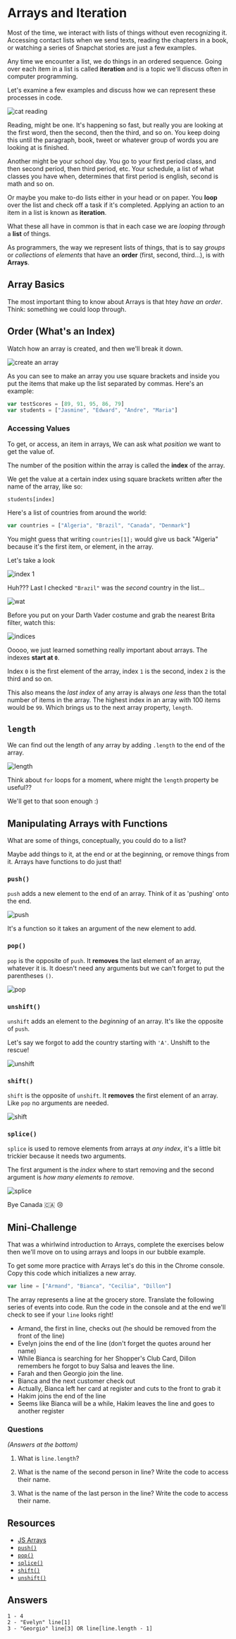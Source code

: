 # Arrays and Iteration

Most of the time, we interact with lists of things without even recognizing it. Accessing contact lists when we send texts, reading the chapters in a book, or watching a series of Snapchat stories are just a few examples. 

Any time we encounter a list, we do things in an ordered sequence. Going over each item in a list is called **iteration** and is a topic we'll discuss often in computer programming.

Let's examine a few examples and discuss how we can represent these processes in code.

![cat reading](https://s3.amazonaws.com/upperline/curriculum-assets/p5js/cat-reading.gif)

Reading, might be one. It's happening so fast, but really you are looking at the first word, then the second, then the third, and so on. You keep doing this until the paragraph, book, tweet or whatever group of words you are looking at is finished.

Another might be your school day. You go to your first period class, and then second period, then third period, etc.  Your schedule, a list of what classes you have when, determines that first period is english, second is math and so on.

Or maybe you make to-do lists either in your head or on paper.  You **loop** over the list and check off a task if it's completed. Applying an action to an item in a list is known as **iteration**. 

What these all have in common is that in each case we are *looping through* a **list** of things.

As programmers, the way we represent lists of things, that is to say *groups* or *collections* of *elements* that have an **order** (first, second, third...), is with **Arrays**.

## Array Basics

The most important thing to know about Arrays is that htey *have an order*. Think: something we could loop through.

## Order (What's an Index)

Watch how an array is created, and then we'll break it down.

![create an array](https://s3.amazonaws.com/upperline/curriculum-assets/p5js/create-array.gif)

As you can see to make an array you use square brackets and inside you put the items that make up the list separated by commas. Here's an example:

```javascript
var testScores = [89, 91, 95, 86, 79]
var students = ["Jasmine", "Edward", "Andre", "Maria"]
```

### Accessing Values

To get, or access, an item in arrays, We can ask what *position* we want to get the value of.

The number of the position within the array is called the **index** of the array.

We get the value at a certain index using square brackets written after the name of the array, like so:

```javascript
students[index]
```

Here's a list of countries from around the world:

```javascript
var countries = ["Algeria", "Brazil", "Canada", "Denmark"]
```

You might guess that writing `countries[1];` would give us back "Algeria" because it's the first item, or element, in the array.

Let's take a look

![index 1](https://s3.amazonaws.com/upperline/curriculum-assets/p5js/index-1.gif)

Huh??? Last I checked `"Brazil"` was the *second* country in the list...

![wat](https://s3.amazonaws.com/upperline/curriculum-assets/p5js/wat.png)

Before you put on your Darth Vader costume and grab the nearest Brita filter, watch this:

![indices](https://s3.amazonaws.com/upperline/curriculum-assets/p5js/indices.gif)

Ooooo, we just learned something really important about arrays. The indexes **start at `0`**.  

Index `0` is the first element of the array, index `1` is the second, index `2` is the third and so on.

This also means the *last index* of any array is always *one less* than the total number of items in the array. The highest index in an array with 100 items would be `99`. Which brings us to the next array property, `length`.

## `length`

We can find out the length of any array by adding `.length` to the end of the array.

![length](https://s3.amazonaws.com/upperline/curriculum-assets/p5js/length.gif)

Think about `for` loops for a moment, where might the `length` property be useful??

We'll get to that soon enough :)

## Manipulating Arrays with Functions
What are some of things, conceptually, you could do to a list?

Maybe add things to it, at the end or at the beginning, or remove things from it. Arrays have functions to do just that!

### `push()`

`push` adds a new element to the end of an array. Think of it as 'pushing' onto the end.

![push](https://s3.amazonaws.com/upperline/curriculum-assets/p5js/push.gif)

It's a function so it takes an argument of the new element to add.

### `pop()`

`pop` is the opposite of `push`. It **removes** the last element of an array, whatever it is. It doesn't need any arguments but we can't forget to put the parentheses `()`.

![pop](https://s3.amazonaws.com/upperline/curriculum-assets/p5js/pop.gif)

### `unshift()`

`unshift` adds an element to the *beginning* of an array. It's like the opposite of `push`.

Let's say we forgot to add the country starting with `'A'`. Unshift to the rescue!

![unshift](https://s3.amazonaws.com/upperline/curriculum-assets/p5js/unshift.gif)

### `shift()`
`shift` is the opposite of `unshift`. It **removes** the first element of an array. Like `pop` no arguments are needed.

![shift](https://s3.amazonaws.com/upperline/curriculum-assets/p5js/shift.gif)

### `splice()`

`splice` is used to remove elements from arrays at *any index*, it's a little bit trickier because it needs two arguments.

The first argument is the *index* where to start removing and the second argument is *how many elements to remove*.

![splice](https://s3.amazonaws.com/upperline/curriculum-assets/p5js/splice.gif)

Bye Canada 🇨🇦 😢

## Mini-Challenge

That was a whirlwind introduction to Arrays, complete the exercises below then we'll move on to using arrays and loops in our bubble example.

To get some more practice with Arrays let's do this in the Chrome console. Copy this code which initializes a new array.

```javascript
var line = ["Armand", "Bianca", "Cecilia", "Dillon"]
```

The array represents a line at the grocery store. Translate the following series of events into code. Run the code in the console and at the end we'll check to see if your `line` looks right!

- Armand, the first in line, checks out (he should be removed from the front of the line)
- Evelyn joins the end of the line (don't forget the quotes around her name)
- While Bianca is searching for her Shopper's Club Card, Dillon remembers he forgot to buy Salsa and leaves the line.
- Farah and then Georgio join the line.
- Bianca and the next customer check out
- Actually, Bianca left her card at register and cuts to the front to grab it
- Hakim joins the end of the line
- Seems like Bianca will be a while, Hakim leaves the line and goes to another register

### Questions
*(Answers at the bottom)*

1. What is `line.length`?

2. What is the name of the second person in line? Write the code to access their name.

3. What is the name of the last person in the line? Write the code to access their name.

## Resources

- [JS Arrays](https://developer.mozilla.org/en-US/docs/Web/JavaScript/Reference/Global_Objects/Array)
- [`push()`](https://developer.mozilla.org/en-US/docs/Web/JavaScript/Reference/Global_Objects/Array/push)
- [`pop()`](https://developer.mozilla.org/en-US/docs/Web/JavaScript/Reference/Global_Objects/Array/pop)
- [`splice()`](https://developer.mozilla.org/en-US/docs/Web/JavaScript/Reference/Global_Objects/Array/splice)
- [`shift()`](https://developer.mozilla.org/en-US/docs/Web/JavaScript/Reference/Global_Objects/Array/shift)
- [`unshift()`](https://developer.mozilla.org/en-US/docs/Web/JavaScript/Reference/Global_Objects/Array/unshift)

## Answers

```
1 - 4
2 - "Evelyn" line[1]
3 - "Georgio" line[3] OR line[line.length - 1]
```
